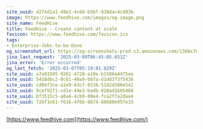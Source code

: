 ```yaml
---
site_uuid: d274d1a1-49e1-4c68-b5bf-938dac4cd93b
image: https://www.feedhive.com/images/og-image.png
site_name: FeedHive
title: FeedHive - Create content at scale
favicon: https://www.feedhive.com/favicon.ico
tags:
- Enterprise-Jobs-to-be-Done
og_screenshot_url: https://og-screenshots-prod.s3.amazonaws.com/1366x768/80/false/bc83f7e987ef5e9072f0f1b76c3197d7254e5bb7e20d6bcf8ff9fecab3fad71e.jpeg
jina_last_request: '2025-03-09T06:45:05.651Z'
jina_error: 'Error occurred'
og_last_fetch: '2025-03-07T05:19:01.829Z'
site_uuid: a7a91505-9261-4728-a10e-b1586a4475ee
site_uuid: 5418dbc2-0c61-40a9-bb7a-d1dd373f5436
site_uuid: cd04f3ce-a1e9-43cf-8536-5182d386e542
site_uuid: 9cef92f1-cd1e-44e2-badb-020ad1605468
site_uuid: bf3515c5-a0a4-4cb9-80e4-fca2f7a2dae4
site_uuid: 726f1e61-f616-4f6b-8674-88680e057e33
---
```


[https://www.feedhive.com](https://www.feedhive.com/)
